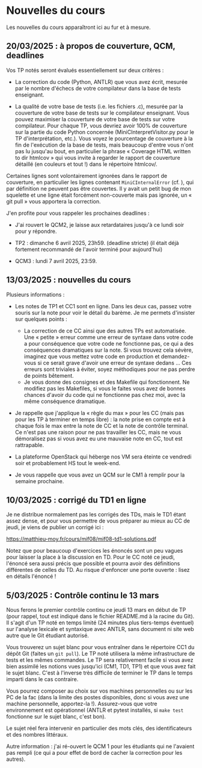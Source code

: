<!-- LTeX: language=fr -->
# Nouvelles du cours

Les nouvelles du cours apparaîtront ici au fur et à mesure.

## 20/03/2025 : à propos de couverture, QCM, deadlines

Vos TP notés seront évalués essentiellement sur deux critères :

* La correction du code (Python, ANTLR) que vous avez écrit, mesurée par le
  nombre d'échecs de votre compilateur dans la base de tests enseignant.

* La qualité de votre base de tests (i.e. les fichiers .c), mesurée par la
  couverture de votre base de tests sur le compilateur enseignant. Vous pouvez
  maximiser la couverture de votre base de tests sur votre compilateur. Pour
  chaque TP, vous devriez avoir 100% de couverture sur la partie du code Python
  concernée (MiniCInterpretVisitor.py pour le TP d'interprétation, etc.). Vous
  voyez le pourcentage de couverture à la fin de l'exécution de la base de
  tests, mais beaucoup d'entre vous n'ont pas lu jusqu'au bout, en particulier
  la phrase « Coverage HTML written to dir htmlcov » qui vous invite à regarder
  le rapport de couverture détaillé (en couleurs et tout !) dans le répertoire
  htmlcov/.

Certaines lignes sont volontairement ignorées dans le rapport de couverture, en
particulier les lignes contenant `MiniCInternalError` (cf. ), qui par définition ne
peuvent pas être couvertes. Il y avait un petit bug de mon squelette et une
ligne était forcément non-couverte mais pas ignorée, un « git pull » vous
apportera la correction.

J'en profite pour vous rappeler les prochaines deadlines :

* J'ai rouvert le QCM2, je laisse aux retardataires jusqu'à ce lundi soir pour y
  répondre.

* TP2 : dimanche 6 avril 2025, 23h59. (deadline stricte) (il était déjà fortement
  recommandé de l'avoir terminé pour aujourd'hui)

* QCM3 : lundi 7 avril 2025, 23:59.

## 13/03/2025 : nouvelles du cours

Plusieurs informations :

* Les notes de TP1 et CC1 sont en ligne. Dans les deux cas, passez votre souris
  sur la note pour voir le détail du barème. Je me permets d'insister sur
  quelques points :
  - La correction de ce CC ainsi que des autres TPs est automatisée. Une «
    petite » erreur comme une erreur de syntaxe dans votre code a pour
    conséquence que votre code ne fonctionne pas, ce qui a des conséquences
    dramatiques sur la note. Si vous trouvez cela sévère, imaginez que vous
    mettez votre code en production et demandez-vous si ce serait grave d'avoir
    une erreur de syntaxe dedans ... Ces erreurs sont triviales à éviter, soyez
    méthodiques pour ne pas perdre de points bêtement.
  - Je vous donne des consignes et des Makefile qui fonctionnent. Ne modifiez
    pas les Makefiles, si vous le faites vous avez de bonnes chances d'avoir du
    code qui ne fonctionne pas chez moi, avec la même conséquence dramatique.

* Je rappelle que j'applique la « règle du max » pour les CC (mais pas pour les
  TP à terminer en temps libre) : la note prise en compte est à chaque fois le
  max entre la note de CC et la note de contrôle terminal. Ce n'est pas une
  raison pour ne pas travailler les CC, mais ne vous démoralisez pas si vous
  avez eu une mauvaise note en CC, tout est rattrapable.

* La plateforme OpenStack qui héberge nos VM sera éteinte ce vendredi soir et
  probablement HS tout le week-end.

* Je vous rappelle que vous avez un QCM sur le CM1 à remplir pour la semaine
  prochaine.

## 10/03/2025 : corrigé du TD1 en ligne

Je ne distribue normalement pas les corrigés des TDs, mais le TD1 étant assez
dense, et pour vous permettre de vous préparer au mieux au CC de jeudi, je viens
de publier un corrigé ici :

  https://matthieu-moy.fr/cours/mif08/mif08-td1-solutions.pdf

Notez que pour beaucoup d'exercices les énoncés sont un peu vagues pour laisser
la place à la discussion en TD. Pour le CC noté ce jeudi, l'énoncé sera aussi
précis que possible et pourra avoir des définitions différentes de celles du TD.
Au risque d'enfoncer une porte ouverte : lisez en détails l'énoncé !

## 5/03/2025 : Contrôle continu le 13 mars

Nous ferons le premier contrôle continu ce jeudi 13 mars en début de TP (pour
rappel, tout est indiqué dans le fichier README.md à la racine du Git). Il
s'agit d'un TP noté en temps limité (24 minutes plus tiers-temps éventuel) sur
l'analyse lexicale et syntaxique avec ANTLR, sans document ni site web autre que
le Git étudiant autorisé.

Vous trouverez un sujet blanc pour vous entraîner dans le répertoire CC1 du
dépôt Git (faites un `git pull`). Le TP noté utilisera la même infrastructure de
tests et les mêmes commandes. Le TP sera relativement facile si vous avez bien
assimilé les notions vues jusqu'ici (CM1, TD1, TP1) et que vous avez fait le
sujet blanc. C'est à l'inverse très difficile de terminer le TP dans le temps
imparti dans le cas contraire.

Vous pourrez composer au choix sur vos machines personnelles ou sur les PC de la
fac (dans la limite des postes disponibles, donc si vous avez une machine
personnelle, apportez-la !). Assurez-vous que votre environnement est
opérationnel (ANTLR et pytest installés, si `make test` fonctionne sur le sujet
blanc, c'est bon).

Le sujet réel fera intervenir en particulier des mots clés, des identificateurs
et des nombres littéraux.

Autre information : j'ai ré-ouvert le QCM 1 pour les étudiants qui ne l'avaient
pas rempli (ce qui a pour effet de bord de cacher la correction pour les
autres).
